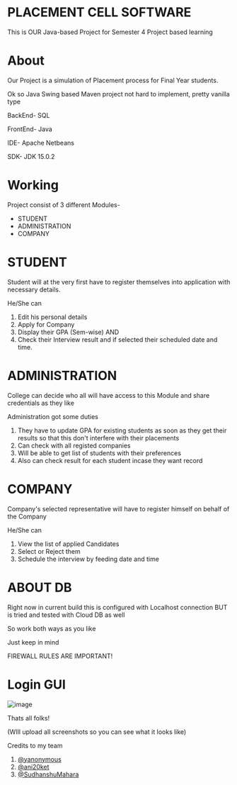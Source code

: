 # PLACEMENT CELL SOFTWARE

This is OUR Java-based Project for Semester 4 Project based learning

# About

Our Project is a simulation of Placement process for Final Year students.

Ok so Java Swing based Maven project not hard to implement, pretty vanilla type

BackEnd- SQL

FrontEnd- Java

IDE- Apache Netbeans

SDK- JDK 15.0.2

# Working

Project consist of 3 different Modules-

  * STUDENT
  * ADMINISTRATION
  * COMPANY

# STUDENT

Student will at the very first have to register themselves into application with necessary details.

He/She can 
  1. Edit his personal details
  2. Apply for Company
  3. Display their GPA (Sem-wise)
  AND
  4. Check their Interview result and if selected their scheduled date and time.

# ADMINISTRATION

College can decide who all will have access to this Module and share credentials as they like

Administration got some duties

  1. They have to update GPA for existing students as soon as they get their results so that this don't interfere with their placements
  2. Can check with all registed companies
  3. Will be able to get list of students with their preferences
  4. Also can check result for each student incase they want record

# COMPANY

Company's selected representative will have to register himself on behalf of the Company

He/She can
  1. View the list of applied Candidates
  2. Select or Reject them
  3. Schedule the interview by feeding date and time

# ABOUT DB

Right now in current build this is configured with Localhost connection BUT is tried and tested with Cloud DB as well

So work both ways as you like 

Just keep in mind 

FIREWALL RULES ARE IMPORTANT!

# Login GUI

![image](https://user-images.githubusercontent.com/31380824/119271380-e4e22a00-bc1e-11eb-8673-1ac54cd319ba.png)

Thats all folks!

(WIll upload all screenshots so you can see what it looks like)

Credits to my team
1. [@yanonymous](https://github.com/yanonymous)
2. [@ani20ket](https://github.com/ani20ket)
3. [@SudhanshuMahara](https://github.com/SudhanshuMahara)
